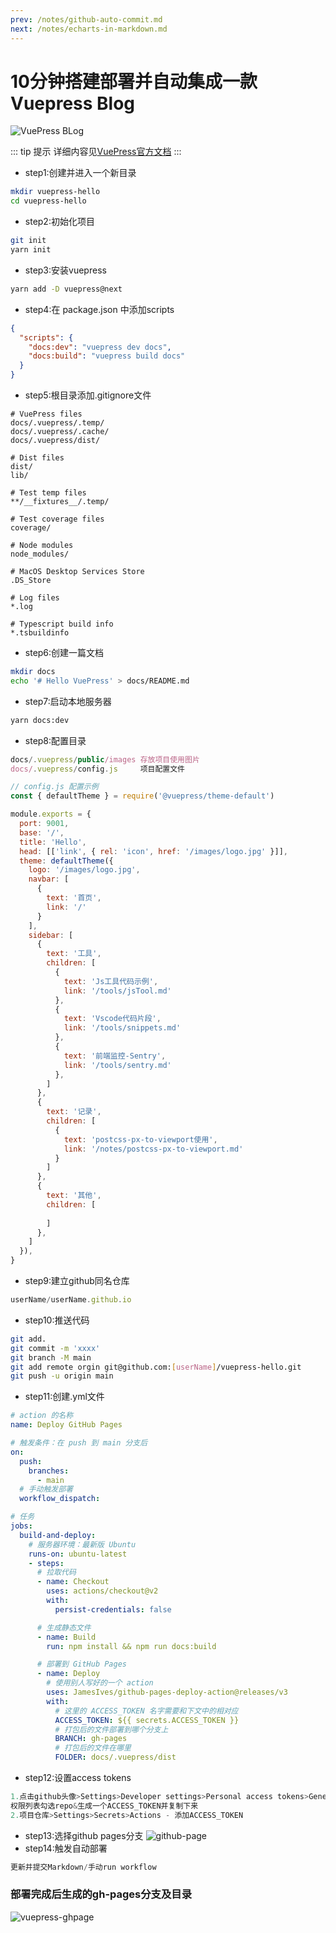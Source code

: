 ```yaml
---
prev: /notes/github-auto-commit.md
next: /notes/echarts-in-markdown.md
---
```

# 10分钟搭建部署并自动集成一款Vuepress Blog

![VuePress BLog](/images/vuepress.png)

::: tip 提示
详细内容见[VuePress官方文档](https://v2.vuepress.vuejs.org/zh/)
:::

- step1:创建并进入一个新目录
```sh
mkdir vuepress-hello
cd vuepress-hello
```
- step2:初始化项目
```sh
git init
yarn init
```
- step3:安装vuepress
```sh
yarn add -D vuepress@next
```
- step4:在 package.json 中添加scripts
```json
{
  "scripts": {
    "docs:dev": "vuepress dev docs",
    "docs:build": "vuepress build docs"
  }
}
```
- step5:根目录添加.gitignore文件
```gitignore
# VuePress files
docs/.vuepress/.temp/
docs/.vuepress/.cache/
docs/.vuepress/dist/

# Dist files
dist/
lib/

# Test temp files
**/__fixtures__/.temp/

# Test coverage files
coverage/

# Node modules
node_modules/

# MacOS Desktop Services Store
.DS_Store

# Log files
*.log

# Typescript build info
*.tsbuildinfo
```
- step6:创建一篇文档
```sh
mkdir docs
echo '# Hello VuePress' > docs/README.md
```
- step7:启动本地服务器
```sh
yarn docs:dev
```
- step8:配置目录
```js
docs/.vuepress/public/images 存放项目使用图片
docs/.vuepress/config.js     项目配置文件
```
```js
// config.js 配置示例
const { defaultTheme } = require('@vuepress/theme-default')

module.exports = {
  port: 9001,
  base: '/',
  title: 'Hello',
  head: [['link', { rel: 'icon', href: '/images/logo.jpg' }]],
  theme: defaultTheme({
    logo: '/images/logo.jpg',
    navbar: [
      {
        text: '首页',
        link: '/'
      }
    ],
    sidebar: [
      {
        text: '工具',
        children: [
          {
            text: 'Js工具代码示例',
            link: '/tools/jsTool.md'
          },
          {
            text: 'Vscode代码片段',
            link: '/tools/snippets.md'
          },
          {
            text: '前端监控-Sentry',
            link: '/tools/sentry.md'
          },
        ]
      },
      {
        text: '记录',
        children: [
          {
            text: 'postcss-px-to-viewport使用',
            link: '/notes/postcss-px-to-viewport.md'
          }
        ]
      },
      {
        text: '其他',
        children: [
          
        ]
      },
    ]
  }),
}
```
- step9:建立github同名仓库
```js
userName/userName.github.io
```
- step10:推送代码
```sh
git add.
git commit -m 'xxxx'
git branch -M main
git add remote orgin git@github.com:[userName]/vuepress-hello.git
git push -u origin main
```
- step11:创建.yml文件
```yml
# action 的名称
name: Deploy GitHub Pages

# 触发条件：在 push 到 main 分支后
on:
  push:
    branches:
      - main
  # 手动触发部署
  workflow_dispatch:

# 任务
jobs:
  build-and-deploy:
    # 服务器环境：最新版 Ubuntu
    runs-on: ubuntu-latest
    - steps:
      # 拉取代码
      - name: Checkout
        uses: actions/checkout@v2
        with:
          persist-credentials: false

      # 生成静态文件
      - name: Build
        run: npm install && npm run docs:build

      # 部署到 GitHub Pages
      - name: Deploy
        # 使用别人写好的一个 action
        uses: JamesIves/github-pages-deploy-action@releases/v3
        with:
          # 这里的 ACCESS_TOKEN 名字需要和下文中的相对应
          ACCESS_TOKEN: ${{ secrets.ACCESS_TOKEN }}
          # 打包后的文件部署到哪个分支上
          BRANCH: gh-pages
          # 打包后的文件在哪里
          FOLDER: docs/.vuepress/dist
```
- step12:设置access tokens
```js
1.点击github头像>Settings>Developer settings>Personal access tokens>Generate new tokens.
权限列表勾选repo&生成一个ACCESS_TOKEN并复制下来
2.项目仓库>Settings>Secrets>Actions - 添加ACCESS_TOKEN
```
- step13:选择github pages分支
![github-page](/images/github-page.png)
- step14:触发自动部署
```js
更新并提交Markdown/手动run workflow
```

### 部署完成后生成的gh-pages分支及目录
![vuepress-ghpage](/images/vuepress-ghpage.png)